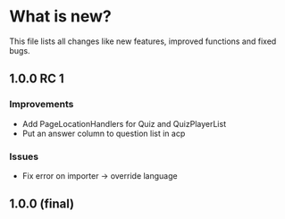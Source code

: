 # What is new?
This file lists all changes like new features, improved functions and fixed bugs.

## 1.0.0 RC 1
### Improvements
  * Add PageLocationHandlers for Quiz and QuizPlayerList
  * Put an answer column to question list in acp
  
### Issues
  * Fix error on importer -> override language

## 1.0.0 (final)